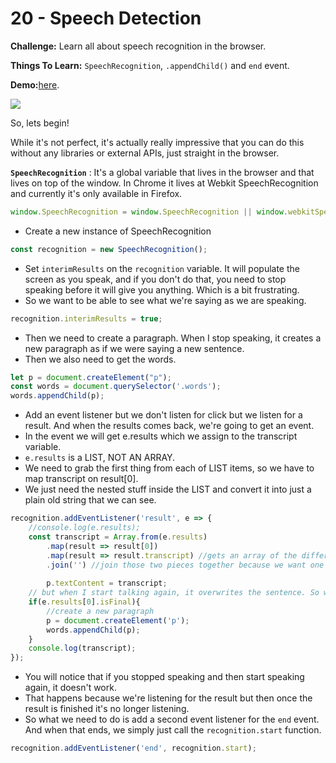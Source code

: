 # 20 - Speech Detection

**Challenge:** Learn all about speech recognition in the browser.

**Things To Learn:** `SpeechRecognition`, `.appendChild()` and `end` event.

**Demo:**[here](https://tjgillweb.github.io/JavaScript30/20%20-%20Speech%20Detection/).

![](images/adding-times-reduce.png)

So, lets begin!

While it's not perfect, it's actually really impressive that you can do this without any libraries or external APIs, just straight in the browser.

**`SpeechRecognition`** :  It's a global variable that lives in the browser and that lives on top of the window. In Chrome it lives at Webkit SpeechRecognition and currently it's only available in Firefox.
```Javascript
window.SpeechRecognition = window.SpeechRecognition || window.webkitSpeechRecognition;
```
- Create a new instance of SpeechRecognition
```Javascript
const recognition = new SpeechRecognition();
```
- Set `interimResults` on the `recognition` variable. It will populate the screen as you speak, and if you don't do that, you need to stop speaking before it will give you anything. Which is a bit frustrating.
- So we want to be able to see what we're saying as we are speaking.
```Javascript
recognition.interimResults = true;
```

- Then we need to create a paragraph. When I stop speaking, it creates a new paragraph as if we were saying a new sentence.
- Then we also need to get the words.
```Javascript
let p = document.createElement("p");
const words = document.querySelector('.words');
words.appendChild(p);
```

- Add an event listener but we don't listen for click but we listen for a result. And when the results comes back, we're going to get an event.
- In the event we will get e.results which we assign to the transcript variable.
- `e.results` is a LIST, NOT AN ARRAY.
- We need to grab the first thing from each of LIST items, so we have to map transcript on result[0].
- We just need the nested stuff inside the LIST and convert it into just a plain old string that we can see.
```Javascript
recognition.addEventListener('result', e => {
    //console.log(e.results);
    const transcript = Array.from(e.results)
        .map(result => result[0])
        .map(result => result.transcript) //gets an array of the different pieces that it thinks I said
        .join('') //join those two pieces together because we want one big string
        
        p.textContent = transcript;
    // but when I start talking again, it overwrites the sentence. So we need to check if isFinal is true
    if(e.results[0].isFinal){
        //create a new paragraph
        p = document.createElement('p');
        words.appendChild(p);
    }
    console.log(transcript);
});
```

- You will notice that if you stopped speaking and then start speaking again, it doesn't work.
- That happens because we're listening for the result but then once the result is finished it's no longer listening. 
- So what we need to do is add a second event listener for the `end` event. And when that ends, we simply just call the `recognition.start` function.
```Javascript
recognition.addEventListener('end', recognition.start);
```


